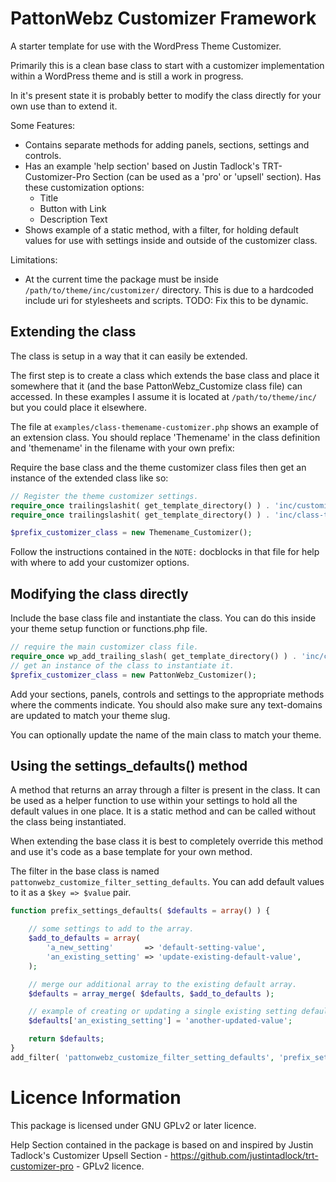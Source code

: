 # PattonWebz Customizer Framework
A starter template for use with the WordPress Theme Customizer.

Primarily this is a clean base class to start with a customizer implementation within a WordPress theme and is still a work in progress.

In it's present state it is probably better to modify the class directly for your own use than to extend it.

Some Features:

* Contains separate methods for adding panels, sections, settings and controls.
* Has an example 'help section' based on Justin Tadlock's TRT-Customizer-Pro Section (can be used as a 'pro' or 'upsell' section). Has these customization options:
  * Title
  * Button with Link
  * Description Text
* Shows example of a static method, with a filter, for holding default values for use with settings inside and outside of the customizer class.

Limitations:

* At the current time the package must be inside `/path/to/theme/inc/customizer/` directory. This is due to a hardcoded include uri for stylesheets and scripts. TODO: Fix this to be dynamic.

## Extending the class

The class is setup in a way that it can easily be extended.

The first step is to create a class which extends the base class and place it somewhere that it (and the base PattonWebz_Customize class file) can accessed. In these examples I assume it is located at `/path/to/theme/inc/` but you could place it elsewhere.

The file at `examples/class-themename-customizer.php` shows an example of an extension class. You should replace 'Themename' in the class definition and 'themename' in the filename with your own prefix:

Require the base class and the theme customizer class files then get an instance of the extended class like so:

``` php
// Register the theme customizer settings.
require_once trailingslashit( get_template_directory() ) . 'inc/customizer/class-pattonwebz-customizer.php';
require_once trailingslashit( get_template_directory() ) . 'inc/class-themename-customizer.php';

$prefix_customizer_class = new Themename_Customizer();
```

Follow the instructions contained in the `NOTE:` docblocks in that file for help with where to add your customizer options.

## Modifying the class directly

Include the base class file and instantiate the class. You can do this inside your theme setup function or functions.php file.

```php
// require the main customizer class file.
require_once wp_add_trailing_slash( get_template_directory() ) . 'inc/customizer/class-pattonwebz-customizer.php';
// get an instance of the class to instantiate it.
$prefix_customizer_class = new PattonWebz_Customizer();
```

Add your sections, panels, controls and settings to the appropriate methods where the comments indicate. You should also make sure any text-domains are updated to match your theme slug.

You can optionally update the name of the main class to match your theme.

## Using the settings_defaults() method

A method that returns an array through a filter is present in the class. It can be used as a helper function to use within your settings to hold all the default values in one place. It is a static method and can be called without the class being instantiated.

When extending the base class it is best to completely override this method and use it's code as a base template for your own method.

The filter in the base class is named `pattonwebz_customize_filter_setting_defaults`. You can add default values to it as a `$key => $value` pair.

```php
function prefix_settings_defaults( $defaults = array() ) {

	// some settings to add to the array.
	$add_to_defaults = array(
		'a_new_setting'       => 'default-setting-value',
		'an_existing_setting' => 'update-existing-default-value',
	);

	// merge our additional array to the existing default array.
	$defaults = array_merge( $defaults, $add_to_defaults );

	// example of creating or updating a single existing setting default value.
	$defaults['an_existing_setting'] = 'another-updated-value';

	return $defaults;
}
add_filter( 'pattonwebz_customize_filter_setting_defaults', 'prefix_settings_defaults' );
```

# Licence Information
This package is licensed under GNU GPLv2 or later licence.

Help Section contained in the package is based on and inspired by Justin Tadlock's Customizer Upsell Section - https://github.com/justintadlock/trt-customizer-pro - GPLv2 licence.
